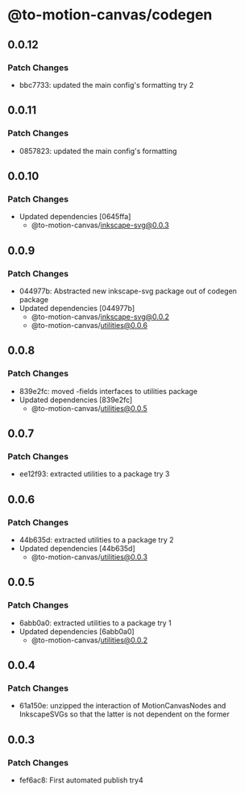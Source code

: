 # @to-motion-canvas/codegen

## 0.0.12

### Patch Changes

- bbc7733: updated the main config's formatting try 2

## 0.0.11

### Patch Changes

- 0857823: updated the main config's formatting

## 0.0.10

### Patch Changes

- Updated dependencies [0645ffa]
  - @to-motion-canvas/inkscape-svg@0.0.3

## 0.0.9

### Patch Changes

- 044977b: Abstracted new inkscape-svg package out of codegen package
- Updated dependencies [044977b]
  - @to-motion-canvas/inkscape-svg@0.0.2
  - @to-motion-canvas/utilities@0.0.6

## 0.0.8

### Patch Changes

- 839e2fc: moved -fields interfaces to utilities package
- Updated dependencies [839e2fc]
  - @to-motion-canvas/utilities@0.0.5

## 0.0.7

### Patch Changes

- ee12f93: extracted utilities to a package try 3

## 0.0.6

### Patch Changes

- 44b635d: extracted utilities to a package try 2
- Updated dependencies [44b635d]
  - @to-motion-canvas/utilities@0.0.3

## 0.0.5

### Patch Changes

- 6abb0a0: extracted utilities to a package try 1
- Updated dependencies [6abb0a0]
  - @to-motion-canvas/utilities@0.0.2

## 0.0.4

### Patch Changes

- 61a150e: unzipped the interaction of MotionCanvasNodes and InkscapeSVGs so that the latter is not dependent on the former

## 0.0.3

### Patch Changes

- fef6ac8: First automated publish try4
